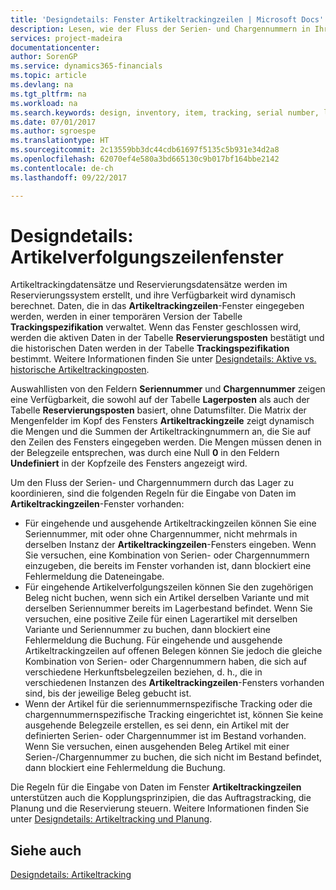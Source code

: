 ```yaml
---
title: 'Designdetails: Fenster Artikeltrackingzeilen | Microsoft Docs'
description: Lesen, wie der Fluss der Serien- und Chargennummern in Ihrem Lager verwaltet wird.
services: project-madeira
documentationcenter: 
author: SorenGP
ms.service: dynamics365-financials
ms.topic: article
ms.devlang: na
ms.tgt_pltfrm: na
ms.workload: na
ms.search.keywords: design, inventory, item, tracking, serial number, lot number
ms.date: 07/01/2017
ms.author: sgroespe
ms.translationtype: HT
ms.sourcegitcommit: 2c13559bb3dc44cdb61697f5135c5b931e34d2a8
ms.openlocfilehash: 62070ef4e580a3bd665130c9b017bf164bbe2142
ms.contentlocale: de-ch
ms.lasthandoff: 09/22/2017

---
```

# <a name="design-details-item-tracking-lines-window"></a>Designdetails: Artikelverfolgungszeilenfenster
Artikeltrackingdatensätze und Reservierungsdatensätze werden im Reservierungssystem erstellt, und ihre Verfügbarkeit wird dynamisch berechnet. Daten, die in das **Artikeltrackingzeilen**-Fenster eingegeben werden, werden in einer temporären Version der Tabelle **Trackingspezifikation** verwaltet. Wenn das Fenster geschlossen wird, werden die aktiven Daten in der Tabelle **Reservierungsposten** bestätigt und die historischen Daten werden in der Tabelle **Trackingspezifikation** bestimmt. Weitere Informationen finden Sie unter [Designdetails: Aktive vs. historische Artikeltrackingposten](design-details-active-versus-historic-item-tracking-entries.md).  
  
Auswahllisten von den Feldern **Seriennummer** und **Chargennummer** zeigen eine Verfügbarkeit, die sowohl auf der Tabelle **Lagerposten** als auch der Tabelle **Reservierungsposten** basiert, ohne Datumsfilter. Die Matrix der Mengenfelder im Kopf des Fensters **Artikeltrackingzeile** zeigt dynamisch die Mengen und die Summen der Artikeltrackingnummern an, die Sie auf den Zeilen des Fensters eingegeben werden. Die Mengen müssen denen in der Belegzeile entsprechen, was durch eine Null **0** in den Feldern **Undefiniert** in der Kopfzeile des Fensters angezeigt wird.  
  
Um den Fluss der Serien- und Chargennummern durch das Lager zu koordinieren, sind die folgenden Regeln für die Eingabe von Daten im **Artikeltrackingzeilen**-Fenster vorhanden:  
  
* Für eingehende und ausgehende Artikeltrackingzeilen können Sie eine Seriennummer, mit oder ohne Chargennummer, nicht mehrmals in derselben Instanz der **Artikeltrackingzeilen**-Fensters eingeben. Wenn Sie versuchen, eine Kombination von Serien- oder Chargennummern einzugeben, die bereits im Fenster vorhanden ist, dann blockiert eine Fehlermeldung die Dateneingabe.  
* Für eingehende Artikelverfolgungszeilen können Sie den zugehörigen Beleg nicht buchen, wenn sich ein Artikel derselben Variante und mit derselben Seriennummer bereits im Lagerbestand befindet. Wenn Sie versuchen, eine positive Zeile für einen Lagerartikel mit derselben Variante und Seriennummer zu buchen, dann blockiert eine Fehlermeldung die Buchung. Für eingehende und ausgehende Artikeltrackingzeilen auf offenen Belegen können Sie jedoch die gleiche Kombination von Serien- oder Chargennummern haben, die sich auf verschiedene Herkunftsbelegzeilen beziehen, d. h., die in verschiedenen Instanzen des **Artikeltrackingzeilen**-Fensters vorhanden sind, bis der jeweilige Beleg gebucht ist.  
* Wenn der Artikel für die seriennummernspezifische Tracking oder die chargennummernspezifische Tracking eingerichtet ist, können Sie keine ausgehende Belegzeile erstellen, es sei denn, ein Artikel mit der definierten Serien- oder Chargennummer ist im Bestand vorhanden. Wenn Sie versuchen, einen ausgehenden Beleg Artikel mit einer Serien-/Chargennummer zu buchen, die sich nicht im Bestand befindet, dann blockiert eine Fehlermeldung die Buchung.  
  
Die Regeln für die Eingabe von Daten im Fenster **Artikeltrackingzeilen** unterstützen auch die Kopplungsprinzipien, die das Auftragstracking, die Planung und die Reservierung steuern. Weitere Informationen finden Sie unter [Designdetails: Artikeltracking und Planung](design-details-item-tracking-and-planning.md).  
  
## <a name="see-also"></a>Siehe auch  
[Designdetails: Artikeltracking](design-details-item-tracking.md)
